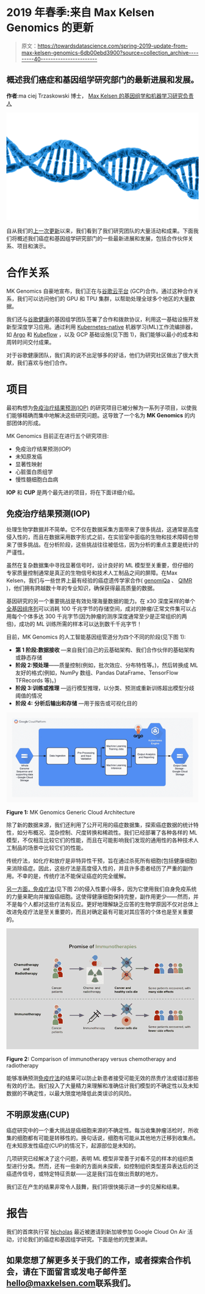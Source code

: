 # 2019 年春季:来自 Max Kelsen Genomics 的更新

> 原文：<https://towardsdatascience.com/spring-2019-update-from-max-kelsen-genomics-6db00ebd3900?source=collection_archive---------40----------------------->

## 概述我们癌症和基因组学研究部门的最新进展和发展。

**作者**:ma ciej Trzaskowski 博士， [Max Kelsen 的基因组学和机器学习研究负责人](https://maxkelsen.com)

![](img/9b9369a496d0d788d8d2971d89ddc051.png)

自从我们的[上一次更新](https://maxkelsen.com/blog/crc-p-cancer-ai-research)以来，我们看到了我们研究团队的大量活动和成果。下面我们将概述我们癌症和基因组学研究部门的一些最新进展和发展，包括合作伙伴关系、项目和演示。

# **合作关系**

MK Genomics 自豪地宣布，我们正在与[谷歌云平台](https://cloud.google.com/) (GCP)合作。通过这种合作关系，我们可以访问他们的 GPU 和 TPU 集群，以帮助处理全球多个地区的大量数据。

我们还与[谷歌健康](https://www.google.com/intl/en_us/health/about/)的基因组学团队签署了合作和拨款协议，利用这一基础设施开发新型深度学习应用。通过利用 [Kubernetes-native](https://kubernetes.io/) 机器学习(ML)工作流编排器，如 [Argo](https://argoproj.github.io/argo/) 和 [Kubeflow](https://www.kubeflow.org/) ，以及 GCP 基础设施(见下图 1)，我们能够以最小的成本和周转时间交付成果。

对于谷歌健康团队，我们真的说不出足够多的好话，他们为研究社区做出了很大贡献，我们喜欢与他们合作。

# **项目**

最初构想为[免疫治疗结果预测(IOP)](https://maxkelsen.com/blog/crc-p-cancer-ai-research) 的研究项目已被分解为一系列子项目，以使我们能够精确而集中地解决这些研究问题。这导致了一个名为 **MK Genomics** 的内部团体的形成。

MK Genomics 目前正在进行五个研究项目:

*   免疫治疗结果预测(IOP)
*   未知原发癌
*   显著性映射
*   心脏蛋白质组学
*   慢性髓细胞白血病

**IOP** 和 **CUP** 是两个最先进的项目，将在下面详细介绍。

## **免疫治疗结果预测(IOP)**

处理生物学数据并不简单。它不仅在数据采集方面带来了很多挑战，这通常是高度侵入性的，而且在数据采用数字形式之前，在实验室中面临的生物和技术障碍也带来了很多挑战。在分析阶段，这些挑战往往被低估，因为分析的重点主要是统计的严谨性。

虽然在复杂数据集中寻找显著信号时，设计良好的 ML 模型至关重要，但仔细的专家质量控制通常是真正的生物信号和技术人工制品之间的屏障。在Max Kelsen，我们与一些世界上最有经验的癌症遗传学家合作( [genomiQa](https://genomiqa.com/) 、 [QIMR](https://www.qimrberghofer.edu.au/) )，他们拥有跨越数十年的专业知识，确保获得最高质量的数据。

基因研究的另一个重要挑战是有效处理海量数据的能力。在 x30 深度采样的单个[全基因组序列](https://en.wikipedia.org/wiki/Whole_genome_sequencing)可以消耗 100 千兆字节的存储空间，成对的肿瘤/正常文件集可以占用每个个体多达 300 千兆字节(因为肿瘤的测序深度通常至少是正常组织的两倍)，成功的 ML 训练所需的样本可以达到数千千兆字节！

目前，MK Genomics 的人工智能基因组管道分为四个不同的阶段(见下图 1):

*   **第 1 阶段:数据接收** —来自我们自己的云基础架构、我们合作伙伴的基础架构或静态存储
*   **阶段 2:预处理**——质量控制(例如，批次效应、分布特性等。)，然后转换成 ML 友好的格式(例如，NumPy 数组、Pandas DataFrame、TensorFlow TFRecords 等)。)
*   **阶段 3:训练或推理** —运行模型推理，以分类、预测或重新训练超出模型分歧阈值的情况
*   **阶段 4:** **分析后输出和存储** —用于报告或可视化目的

![](img/dde310b01423065662e5a7435b97cf6c.png)

**Figure 1:** MK Genomics Generic Cloud Architecture

除了新的数据来源，我们还利用了公开可用的癌症数据集，探索癌症数据的统计特性，如分布概况、混杂控制、尺度转换和稀疏性。我们已经部署了各种各样的 ML 模型，不仅相互比较它们的性能，而且在可能影响我们发现的通用性的各种技术人工制品的场景中比较它们的性能。

传统疗法，如化疗和放疗是非特异性干预，旨在通过杀死所有细胞(包括健康细胞)来消除癌症。因此，这些疗法是高度侵入性的，并且许多患者经历了严重的副作用。不幸的是，传统疗法不能保证癌症的完全缓解。

[另一方面，免疫疗法](https://www.cancer.org.au/about-cancer/treatment/immunotherapy.html)(见下图 2)的侵入性要小得多，因为它使用我们自身免疫系统的力量来靶向并摧毁癌细胞。这使得健康细胞保持完整，副作用更少——然而，并不是每个人都对这些疗法有反应。更好地理解缺乏应答的生物学原因不仅对总体上改进免疫疗法是至关重要的，而且对确定最有可能对其应答的个体也是至关重要的。

![](img/c9aacc749c17d1731cd210256ea2884e.png)

**Figure 2:** Comparison of immunotherapy versus chemotherapy and radiotherapy

能够准确预测[免疫疗法](https://en.wikipedia.org/wiki/Immunotherapy)的结果可以防止新患者接受可能无效的昂贵疗法或错过那些有效的疗法。我们投入了大量精力来理解和准确估计我们模型的不确定性以及未知数据的不确定性，以最大限度地降低此类误诊的风险。

## **不明原发癌(CUP)**

癌症研究中的一个重大挑战是癌细胞来源的不确定性。每当收集肿瘤活检时，所收集的细胞都有可能是转移性的。换句话说，细胞有可能从其他地方迁移到收集点。在未知原发性癌症(CUP)的情况下，起源部位是未知的。

几项研究已经解决了这个问题，表明 ML 模型非常善于对看不见的样本的组织类型进行分类。然而，还有一些新的方面尚未探索，如控制组织类型差异表达后的泛癌遗传信号，或特定特征贡献——这是我们旨在做出贡献的地方。

我们正在产生的结果非常令人鼓舞，我们将很快揭示进一步的见解和结果。

# 报告

我们的首席执行官 [Nicholas](https://www.linkedin.com/in/ntherkelsen/) 最近被邀请到新加坡参加 Google Cloud On Air 活动，讨论我们的癌症和基因组学研究。下面是他的完整演讲。

## 如果您想了解更多关于我们的工作，或者探索合作机会，请在下面留言或发电子邮件至[hello@maxkelsen.com](mailto:hello@maxkelsen.com)联系我们。